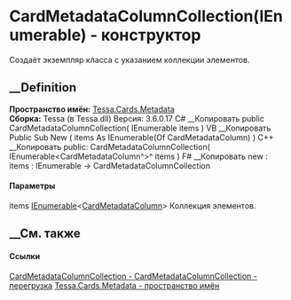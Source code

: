# CardMetadataColumnCollection(IEnumerable<CardMetadataColumn>) - конструктор
Создаёт экземпляр класса с указанием коллекции элементов.
##  __Definition
 **Пространство имён:** [Tessa.Cards.Metadata](N_Tessa_Cards_Metadata.htm)  
 **Сборка:** Tessa (в Tessa.dll) Версия: 3.6.0.17
C# __Копировать
     public CardMetadataColumnCollection(
    	IEnumerable<CardMetadataColumn> items
    )
VB __Копировать
     Public Sub New ( 
    	items As IEnumerable(Of CardMetadataColumn)
    )
C++ __Копировать
     public:
    CardMetadataColumnCollection(
    	IEnumerable<CardMetadataColumn^>^ items
    )
F# __Копировать
     new : 
            items : IEnumerable<CardMetadataColumn> -> CardMetadataColumnCollection
#### Параметры
items
[IEnumerable](https://learn.microsoft.com/dotnet/api/system.collections.generic.ienumerable-1)<[CardMetadataColumn](T_Tessa_Cards_Metadata_CardMetadataColumn.htm)>
    Коллекция элементов.
##  __См. также
#### Ссылки
[CardMetadataColumnCollection -
](T_Tessa_Cards_Metadata_CardMetadataColumnCollection.htm)
[CardMetadataColumnCollection -
перегрузка](Overload_Tessa_Cards_Metadata_CardMetadataColumnCollection__ctor.htm)
[Tessa.Cards.Metadata - пространство имён](N_Tessa_Cards_Metadata.htm)
